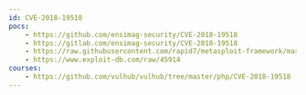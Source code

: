 ```yaml
---
id: CVE-2018-19518
pocs:
    - https://github.com/ensimag-security/CVE-2018-19518
    - https://gitlab.com/ensimag-security/CVE-2018-19518
    - https://raw.githubusercontent.com/rapid7/metasploit-framework/master/modules/exploits/linux/http/php_imap_open_rce.rb
    - https://www.exploit-db.com/raw/45914
courses:
    - https://github.com/vulhub/vulhub/tree/master/php/CVE-2018-19518
---
```

